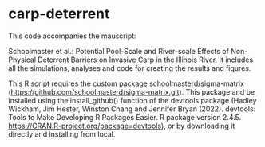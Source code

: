 # carp-deterrent
This code accompanies the mauscript:

Schoolmaster et al.: Potential Pool-Scale and River-scale Effects of Non-Physical Deterrent Barriers on Invasive Carp in the Illinois River.
It includes all the simulations, analyses and code for creating the results and figures. 


This R script requires the custom package schoolmasterd/sigma-matrix (https://github.com/schoolmasterd/sigma-matrix.git). This package and be installed using the install_github() function of the devtools package (Hadley Wickham, Jim Hester, Winston Chang and Jennifer Bryan (2022). devtools: Tools to
  Make Developing R Packages Easier. R package version 2.4.5.
  https://CRAN.R-project.org/package=devtools), or by downloading it directly and installing from local.
